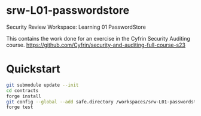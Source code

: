 # srw-L01-passwordstore

Security Review Workspace: Learning 01 PasswordStore

This contains the work done for an exercise in the Cyfrin Security Auditing course.
https://github.com/Cyfrin/security-and-auditing-full-course-s23

# Quickstart

```sh
git submodule update --init
cd contracts
forge install
git config --global --add safe.directory /workspaces/srw-L01-passwordstore/contracts
forge test
```

